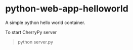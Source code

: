 python-web-app-helloworld
=========================

A simple python hello world container.

To start CherryPy server
> python server.py

